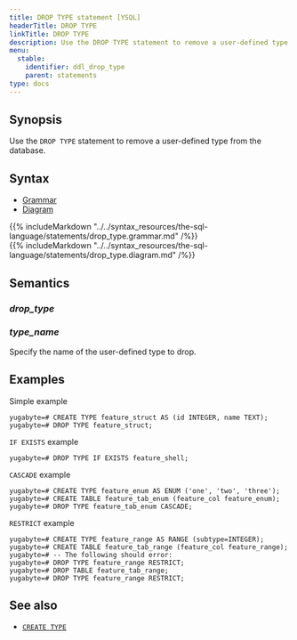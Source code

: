 ```yaml
---
title: DROP TYPE statement [YSQL]
headerTitle: DROP TYPE
linkTitle: DROP TYPE
description: Use the DROP TYPE statement to remove a user-defined type from the database.
menu:
  stable:
    identifier: ddl_drop_type
    parent: statements
type: docs
---
```


## Synopsis

Use the `DROP TYPE` statement to remove a user-defined type from the database.

## Syntax

<ul class="nav nav-tabs nav-tabs-yb">
  <li >
    <a href="#grammar" class="nav-link active" id="grammar-tab" data-toggle="tab" role="tab" aria-controls="grammar" aria-selected="true">
      <i class="fas fa-file-alt" aria-hidden="true"></i>
      Grammar
    </a>
  </li>
  <li>
    <a href="#diagram" class="nav-link" id="diagram-tab" data-toggle="tab" role="tab" aria-controls="diagram" aria-selected="false">
      <i class="fas fa-project-diagram" aria-hidden="true"></i>
      Diagram
    </a>
  </li>
</ul>

<div class="tab-content">
  <div id="grammar" class="tab-pane fade show active" role="tabpanel" aria-labelledby="grammar-tab">
    {{% includeMarkdown "../../syntax_resources/the-sql-language/statements/drop_type.grammar.md" /%}}
  </div>
  <div id="diagram" class="tab-pane fade" role="tabpanel" aria-labelledby="diagram-tab">
    {{% includeMarkdown "../../syntax_resources/the-sql-language/statements/drop_type.diagram.md" /%}}
  </div>
</div>

## Semantics

### *drop_type*

### *type_name*

Specify the name of the user-defined type to drop.

## Examples

Simple example

```plpgsql
yugabyte=# CREATE TYPE feature_struct AS (id INTEGER, name TEXT);
yugabyte=# DROP TYPE feature_struct;
```

`IF EXISTS` example

```plpgsql
yugabyte=# DROP TYPE IF EXISTS feature_shell;
```

`CASCADE` example

```plpgsql
yugabyte=# CREATE TYPE feature_enum AS ENUM ('one', 'two', 'three');
yugabyte=# CREATE TABLE feature_tab_enum (feature_col feature_enum);
yugabyte=# DROP TYPE feature_tab_enum CASCADE;
```

`RESTRICT` example

```plpgsql
yugabyte=# CREATE TYPE feature_range AS RANGE (subtype=INTEGER);
yugabyte=# CREATE TABLE feature_tab_range (feature_col feature_range);
yugabyte=# -- The following should error:
yugabyte=# DROP TYPE feature_range RESTRICT;
yugabyte=# DROP TABLE feature_tab_range;
yugabyte=# DROP TYPE feature_range RESTRICT;
```

## See also

- [`CREATE TYPE`](../ddl_create_type)

